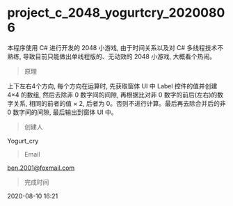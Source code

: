 # project_c_2048_yogurtcry_20200806
本程序使用 C# 进行开发的 2048 小游戏, 由于时间关系以及对 C# 多线程技术不熟练, 导致目前只能做出单线程版的、无动效的 2048 小游戏, 大概看个热闹。

> 原理

上下左右4个方向, 每个方向在运算时, 先获取窗体 UI 中 Label 控件的值并创建 4×4 的数组, 然后去除非 0 数字间的间隙, 再根据比对非 0 数字的前后(左右)的数字关系, 相同的前者的值 × 2, 后者为 0。否则不进行计算。最后再去除合并后的非 0 数字间的间隙, 最后输出到窗体 UI 中。

> 创建人

Yogurt_cry

> Email

ben.2001@foxmail.com

> 完成时间

2020-08-10 16:21